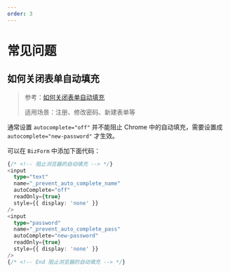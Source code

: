 ```yaml
---
order: 3
---
```


# 常见问题

## 如何关闭表单自动填充

> 参考：[如何关闭表单自动填充](https://developer.mozilla.org/zh-CN/docs/Web/Security/Securing_your_site/Turning_off_form_autocompletion)
>
> 适用场景：注册、修改密码、新建表单等

通常设置 `autocomplete="off"` 并不能阻止 Chrome 中的自动填充，需要设置成 `autocomplete="new-password"` 才生效。

可以在 `BizForm` 中添加下面代码：

```typescript
{/* <!-- 阻止浏览器的自动填充 --> */}
<input
  type="text"
  name="_prevent_auto_complete_name"
  autoComplete="off"
  readOnly={true}
  style={{ display: 'none' }}
/>
<input
  type="password"
  name="_prevent_auto_complete_pass"
  autoComplete="new-password"
  readOnly={true}
  style={{ display: 'none' }}
/>
{/* <!-- End 阻止浏览器的自动填充 --> */}
```
